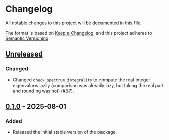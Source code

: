 # Changelog

All notable changes to this project will be documented in this file.

The format is based on [Keep a Changelog](https://keepachangelog.com/en/1.1.0/), and this project adheres to [Semantic Versioning](https://semver.org/spec/v2.0.0.html).

## [Unreleased]

### Changed

- Changed `check_spectrum_integrality` to compute the real integer eigenvalues lazily (comparison was already lazy, but taking the real part and rounding was not) (#37).

## [0.1.0] - 2025-08-01

### Added

- Released the initial stable version of the package.

[unreleased]: https://github.com/GraphQuantum/SDiagonalizability.jl/compare/v0.1.0...HEAD
[0.1.0]: https://github.com/Luis-Varona/MatrixBandwidth.jl/releases/tag/v0.1.0

